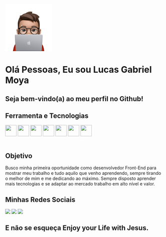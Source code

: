 <img width="150"  src="./design/avatar.png">

# Olá Pessoas, Eu sou Lucas Gabriel Moya

## Seja bem-vindo(a) ao meu perfil no Github!

## Ferramenta e Tecnologias

<div style="display: inline_block">
    <img width="36" height="36" src="https://cdn.jsdelivr.net/gh/devicons/devicon/icons/html5/html5-original.svg" />
    <img width="36" height="36" src="https://cdn.jsdelivr.net/gh/devicons/devicon/icons/css3/css3-original.svg" />
    <img width="36" height="36" src="https://cdn.jsdelivr.net/gh/devicons/devicon/icons/javascript/javascript-original.svg" />
    <img width="36" height="36" src="https://cdn.jsdelivr.net/gh/devicons/devicon/icons/typescript/typescript-original.svg" />
    <img width="36" height="36" src="https://cdn.jsdelivr.net/gh/devicons/devicon/icons/nodejs/nodejs-original.svg" />
    <img width="36" height="36" src="https://cdn.jsdelivr.net/gh/devicons/devicon/icons/react/react-original.svg" />
    <img width="36" height="36" src="https://cdn.jsdelivr.net/gh/devicons/devicon/icons/git/git-original.svg" />
          
</div></br>

## Objetivo

Busco minha primeira oportunidade como desenvolvedor Front-End para mostrar meu trabalho e tudo aquilo que venho aprendendo, sempre tirando o melhor de mim e me dedicando ao máximo.
Sempre disposto aprender mais tecnologias e se adaptar ao mercado trabalho em alto nível e valor.

## Minhas Redes Sociais

<nav>
    <a href="https://www.instagram.com/lucas.gabriel.moya/" target="_blank"><img loading="lazy" src="https://img.shields.io/badge/-Instagram-%23E4405F?style=for-the-badge&logo=instagram&logoColor=white" target="_blank"></a>
    <a href="https://www.instagram.com/lucas.gabriel.moya/" target="_blank"><img loading="lazy" src="https://img.shields.io/badge/-LinkedIn-%230077B5?style=for-the-badge&logo=linkedin&logoColor=white" target="_blank"></a>
    <a href="https://codepen.io/lukinhagabriel/pens/public" target="_blank"><img loading="lazy" src="https://img.shields.io/badge/Codepen-000000?style=for-the-badge&logo=codepen&logoColor=white " target="_blank"></a>
</nav>

## E não se esqueça Enjoy your Life with Jesus.
